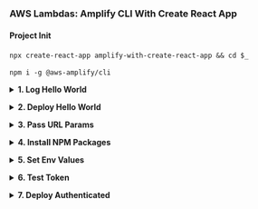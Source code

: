 ### AWS Lambdas: Amplify CLI With Create React App  ###

<p></p>

#### Project Init ####

<p></p>

<pre><code>npx create-react-app amplify-with-create-react-app && cd $_</code></pre>

<p></p>

<pre><code>npm i -g @aws-amplify/cli</code></pre>


<p></p>


<details closed>
  <summary><strong>1. Log Hello World</strong>
  </summary>

  <p></p>

  <pre><code>amplify init</code></pre>

  <p></p>

  <img style="border-radius:10px;max-width:520px" src="../assets/amplify-init.gif"/>

  <p></p>

  <pre><code>amplify add function</code></pre>

  <p></p>

  <img style="border-radius:10px;max-width:520px" src="../assets/amplify-add-function.gif"/>

  <p></p>

  <table>
    <thead>
      <tr><th>
        ⚠️ Template format error: Resource name is non alphanumeric.
      </th></tr>
    </thead>
    <tbody>
      <tr><td>
        All names must be lowercase or camelCase. 
      </td></tr>
    </tbody>
  </table>

  <p></p>

  <pre><code>amplify mock function amplifyHelloWorld</code></pre>

  <p></p>

  <img style="border-radius:10px;max-width:520px" src="../assets/amplify-mock-function.gif"/>

  <p></p>

  <table>
    <thead>
      <tr><th>
        📖 Amplify Docs: <a href="https://docs.amplify.aws/cli/start/workflows">Initialize new project</a>
      </th></tr>
    </thead>
  </table>

  <p></p>

</details>


<p></p>


<details closed>
  <summary><strong>2. Deploy Hello World</strong>
  </summary>

  <p></p>

  <pre><code>amplify add api</code></pre>

  <p></p>

  <img style="border-radius:10px;max-width:520px" src="../assets/amplify-add-api.gif"/>

  <p></p>

  <pre><code>amplify push</code></pre>

  <p></p>

  <img style="border-radius:10px;max-width:520px" src="../assets/amplify-push.gif"/>

  <p></p>

  <img style="border-radius:10px;max-width:520px" src="../assets/amplify-hello.png"/>

  <p></p>

  <table>
    <thead>
      <tr><th>
        ⚠️ { "message:" : "Missing Authentication Token"}
      </th></tr>
    </thead>
    <tbody>
      <tr><td>
        Don't forget to add your route segment to url!
      </td></tr>
    </tbody>
  </table>

  <p></p>

  <table>
    <thead>
      <tr><th>
        📖 Amplify Docs: <a href="https://docs.amplify.aws/cli/restapi#create-a-rest-api">Create a REST API</a>
      </th></tr>
    </thead>
  </table>

  <p></p>

</details>


<p></p>


<details closed>
  <summary><strong>3. Pass URL Params</strong>
  </summary>
  
  <p></p>

  <pre><code>exports.handler = async (event) => {
      const response = {
          statusCode: 200,
          body: JSON.stringify(`Hello from Lambda! Params or event: ${JSON.stringify(event.queryStringParameters || event)}`),
      }
      return response 
  }</code></pre>

  <p></p>

  <pre><code>amplify mock function amplifyHelloWorld --event src/event.json</code></pre>

  <p></p>

  <img style="border-radius:10px;max-width:520px" src="../assets/amplify-mock-event.gif"/>

  <p></p>

  <table>
    <thead>
      <tr><th>
        ⚠️ Params are undefined
      </th></tr>
    </thead>
    <tbody>
      <tr><td>
        Use the event object from your local event.json to mock event.queryStringParameters. Alternately, set manually <a href="https://docs.amplify.aws/cli/restapi/testing#test-the-api-with-amplify-mock">like so</a>.
      </td></tr>
    </tbody>
  </table>

  <p></p>

  <pre><code>amplify push</code></pre>

  <p></p>

  <img style="border-radius:10px;max-width:520px" src="../assets/params.gif"/>

  <p></p>

  <img style="border-radius:10px;max-width:520px" src="../assets/amplify-test-params.png"/>

  <p></p>

  <img style="border-radius:10px;max-width:520px" src="../assets/amplify-test-event.png"/>

  <p></p>

  <table>
    <thead>
      <tr><th>
        📖 Amplify Docs: <a href="https://docs.amplify.aws/lib/restapi/fetch/q/platform/js#accessing-query-parameters--body-in-lambda-proxy-function">Accessing query parameters & body in Lambda proxy function</a>
      </th></tr>
    </thead>
  </table>

  <p></p>

</details>


<p></p>


<details closed>

  <summary><strong>4. Install NPM Packages</strong>
  </summary>

  <p></p>

  <pre><code>cd amplify/backend/function/amplifyHelloWorld/src</code></pre>

  <p></p>

  <pre><code>npm i @astrajs/collections</code></pre>

  <img style="border-radius:10px;max-width:520px" src="../assets/amplify-npm.gif"/>

  <p></p>

</details>


<p></p>


<details closed>
  <summary><strong>5. Set Env Values</strong>
  </summary>

  <p></p>

  <img style="border-radius:10px;max-width:520px" src="../assets/amplify-env-dash.png"/>

  <p></p>

  <pre><code>exports.handler = async (event) => {
      const response = {
          statusCode: 200,
          body: JSON.stringify(`Hello from Lambda! process.env.ASTRA_DB_REGION: ${process.env.ASTRA_DB_REGION}. Params or event: ${JSON.stringify(event.queryStringParameters || event)}`),
      }
      return response 
  }</code></pre>

  <p></p>

  <table>
    <thead>
      <tr><th>
        📖 Amplify Docs: <a href="https://docs.amplify.aws/cli/usage/mock#function-mock-environment-variables">Function mock environment variables</a>
      </th></tr>
    </thead>
    <tbody>
      <tr><td>
      You can also override any mock environment variables in a .env file within the function directory (ie. &lt;project root&gt;/amplify/backend/function/&lt;function name&gt;/.env).</td>
      </tr>
    </tbody>
  </table>

  <p></p>

  <pre><samp>ASTRA_DB_ID=18d8558b-e01c-4b5e-bb1b-f6ef05a81218
ASTRA_DB_REGION=us-east-1
ASTRA_DB_APPLICATION_TOKEN=AstraCS:NsivximNmFmseTaPjXaaxkWo:c13bcf62ab3a158b73ab1e1ad5ce69d8bde6d437e6f361abd5beea3974cfd9b6</samp></pre>

  <p></p>

  <img style="border-radius:10px;max-width:520px" src="../assets/amplify-env-mock.gif"/>

  <p></p>

  <pre><code>amplify push</code></pre>

  <img style="border-radius:10px;max-width:520px" src="../assets/amplify-env-test.png"/>

  <p></p>

  <table>
    <thead>
      <tr><th>
        📖 Amplify Docs: <a href="https://docs.aws.amazon.com/lambda/latest/dg/configuration-envvars.html#configuration-envvars-config">Configuring environment variables</a>
      </th></tr>
    </thead>
  </table>
  
  <p></p>

</details>


<p></p>


<details closed>
  <summary><strong>6. Test Token</strong>
  </summary>

  <p></p>

  <pre><code style="javascript">const { createClient } = require("@astrajs/collections");

  exports.handler = async (event) => {

      // create an Astra client
      const astraClient = await createClient({
          astraDatabaseId: process.env.ASTRA_DB_ID,
          astraDatabaseRegion: process.env.ASTRA_DB_REGION,
          applicationToken: process.env.ASTRA_DB_APPLICATION_TOKEN,
      });

      const response = {
          statusCode: 200,
          body: JSON.stringify(`Hello from Lambda! process.env.ASTRA_DB_REGION: ${process.env.ASTRA_DB_REGION}. Params or event: ${JSON.stringify(event.queryStringParameters || event)}, astraClient: ${JSON.stringify(astraClient)}`),
      }
      return response 
  }</code></pre>

  <p></p>

  <pre><code>amplify mock function amplifyHelloWorld --event src/event.json</code></pre>

  <p></p>

  <img style="border-radius:10px;max-width:520px" src="../assets/amplify-mock-astra.gif"/>

  <p></p>
  
</details>


<p></p>


<details closed>
  <summary><strong>7. Deploy Authenticated</strong>
  </summary>

  <p></p>

  <pre><code>amplify push</code></pre>

  <p></p>

  <img style="border-radius:10px;max-width:520px" src="../assets/amplify-deploy-astra.png"/>

  <p></p>

</details>